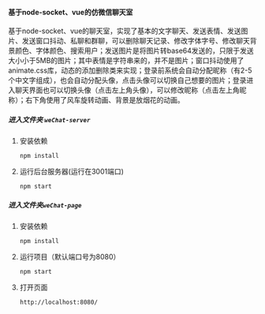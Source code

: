 #### 基于node-socket、vue的仿微信聊天室

基于node-socket、vue的聊天室，实现了基本的文字聊天、发送表情、发送图片、发送窗口抖动、私聊和群聊，可以删除聊天记录、修改字体字号、修改聊天背景颜色、字体颜色、搜索用户；发送图片是将图片转base64发送的，只限于发送大小小于5MB的图片；其中表情是字符串来的，并不是图片；窗口抖动使用了animate.css库，动态的添加删除类来实现；登录前系统会自动分配昵称（有2-5个中文字组成），也会自动分配头像，点击头像可以切换自己想要的图片；登录进入聊天界面也可以切换头像（点击左上角头像），可以修改昵称（点击左上角昵称）；右下角使用了风车旋转动画、背景是放烟花的动画。

##### 进入文件夹 `weChat-server`

1. 安装依赖

   ```shell
   npm install
   ```

2. 运行后台服务器(运行在3001端口)

   ```shell
   npm start
   ```

##### 进入文件夹`weChat-page`

1. 安装依赖

   ```shell
   npm install
   ```

   

2. 运行项目（默认端口号为8080）

   ```shell
   npm start
   ```

3. 打开页面

   ```
   http://localhost:8080/
```